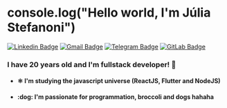 # console.log("Hello world, I'm Júlia Stefanoni")
[![Linkedin Badge](https://img.shields.io/badge/-juliastefanoni-blue?style=flat-square&logo=Linkedin&logoColor=white&link=https://www.linkedin.com/in/juliastefanonidev/)](https://www.linkedin.com/in/juliastefanonidev/)
[![Gmail Badge](https://img.shields.io/badge/-juliastefanonidev@gmail.com-c14438?style=flat-square&logo=Gmail&logoColor=white&link=mailto:juliastefanonidev@gmail.com)](mailto:juliastefanonidev@gmail.com)
[![Telegram Badge](https://img.shields.io/badge/-juliastefanonidev-blue?style=flat-square&logo=Telegram&logoColor=white&link=https://t.me/juliastefanoni)](https://t.me/juliastefanoni)
[![GitLab Badge](https://img.shields.io/badge/-JuliaStefanoni-black?style=flat-square&logo=GitLab&link=https://gitlab.com/juliastefanoni)](https://gitlab.com/juliastefanoni)


### I have 20 years old and I'm fullstack developer! :purple_heart:


<ul>
  <li> <h4> ⚛️ I'm studying the javascript universe (ReactJS, Flutter and NodeJS) </h4> </li>
  <li> <h4> :dog: I'm passionate for programmation, broccoli and dogs hahaha</h4> </li>
</ul>
